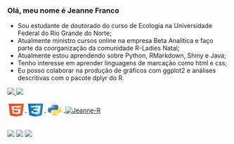### Olá, meu nome é Jeanne Franco

- Sou estudante de doutorado do curso de Ecologia na Universidade Federal do Rio Grande do Norte;
- Atualmente ministro cursos online na empresa Beta Analítica e faço parte da coorganização da comunidade R-Ladies Natal;
- Atualmente estou aprendendo sobre Python, RMarkdown, Shiny e Java;
- Tenho interesse em aprender linguagens de marcação como html e css;
- Eu posso colaborar na produção de gráficos com ggplot2 e análises descritivas com o pacote dplyr do R.

 <div>
  <a href="https://github.com/francojra">
  <img height="180em" src="https://github-readme-stats.vercel.app/api?username=francojra&show_icons=true&theme=onedark&include_all_commits=true&count_private=true"/>
  <img height="180em" src="https://github-readme-stats.vercel.app/api/top-langs/?username=francojra&layout=compact&langs_count=7&theme=onedark"/>
</div>

<div style="display: inline_block"><br>
  <img align="center" alt="Jeanne-HTML" height="30" width="40" src="https://raw.githubusercontent.com/devicons/devicon/master/icons/html5/html5-original.svg">
  <img align="center" alt="Jeanne-CSS" height="30" width="40" src="https://raw.githubusercontent.com/devicons/devicon/master/icons/css3/css3-original.svg">
  <img align="center" alt="Jeanne-Python" height="30" width="40" src="https://raw.githubusercontent.com/devicons/devicon/master/icons/python/python-original.svg">
  <img align="center" alt="Jeanne-R" height="30" width="40" src="https://cdn.jsdelivr.net/gh/devicons/devicon/icons/r/r-original.svg">
</div>
  
  ##
  
  <div> 
  <a href="https://www.linkedin.com/in/jeanne-franco-13bab4b6/" target="_blank"><img src="https://img.shields.io/badge/-LinkedIn-%230077B5?style=for-the-badge&logo=linkedin&logoColor=white" target="_blank"></a> 
  <a href="https://www.instagram.com/jeanneefranco/" target="_blank"><img src="https://img.shields.io/badge/-Instagram-%23E4405F?style=for-the-badge&logo=instagram&logoColor=white"></a>
         <a href="https://www.youtube.com/channel/UC_-uuuZbY0AAt9CViNzvc-Q" target="_blank"><img src="https://img.shields.io/badge/YouTube-FF0000?style=for-the-badge&logo=youtube&logoColor=white" target="_blank"></a>

</div>
